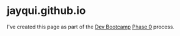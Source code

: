 # jayqui.github.io

I've created this page as part of the [Dev Bootcamp](http://devbootcamp.com/) [Phase 0](http://devbootcamp.com/learn-ruby-javascript/daily-life/#remote) process.